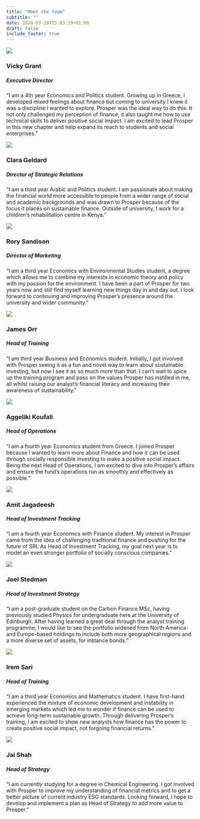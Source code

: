 ```yaml
---
title: "Meet the team"
subtitle: ""
date: 2020-07-28T15:03:29+01:00
draft: false
include_footer: true
---
```


<div class="team-member">
<div class="team-image-container">
<img class="team-image" src="/images/team/vicky-grant.jpeg">
<a href="https://www.linkedin.com/in/vicky-grant-669280195/">
<div class="linkedin-holder">
<i class="linkedin-icon fa fa-linkedin"></i>
</div>
</a>
</div>
<div class="team-info-container">
<h3 class="team-member-name">Vicky Grant</h3>
<h5 class="team-member-position">Executive Director</h5>
<p>"I am a 4th year Economics and Politics student. Growing up in Greece, I developed mixed feelings about finance but coming to university I knew it was a discipline I wanted to explore. Prosper was the ideal way to do this. It not only challenged my perception of finance, it also taught me how to use technical skills to deliver positive social impact. I am excited to lead Prosper in this new chapter and help expand its reach to students and social enterprises.”</p>
</div>
</div>

<div class="team-member">
<div class="team-image-container">
<img class="team-image" src="/images/team/clara-geldard.jpg">
<a href="https://www.linkedin.com/in/clara-geldard/">
<div class="linkedin-holder">
<i class="linkedin-icon fa fa-linkedin"></i>
</div>
</a>
</div>
<div class="team-info-container">
<h3 class="team-member-name">Clara Geldard</h3>
<h5 class="team-member-position">Director of Strategic Relations</h5>
<p>"I am a third year Arabic and Politics student. I am passionate about making the financial world more accessible to people from a wider range of social and academic backgrounds and was drawn to Prosper because of the focus it places on sustainable finance. Outside of university, I work for a children’s rehabilitation centre in Kenya.”</p>
</div>
</div>

<div class="team-member">
<div class="team-image-container">
<img class="team-image" src="/images/team/rory-sandison.jpg">
<a href="https://www.linkedin.com/in/rory-sandison-b46941190/">
<div class="linkedin-holder">
<i class="linkedin-icon fa fa-linkedin"></i>
</div>
</a>
</div>
<div class="team-info-container">
<h3 class="team-member-name">Rory Sandison</h3>
<h5 class="team-member-position">Director of Marketing</h5>
<p>“I am a third year Economics with Environmental Studies student, a degree which allows me to combine my interests in economic theory and policy with my passion for the environment. I have been a part of Prosper for two years now and still find myself learning new things day in and day out. I look forward to continuing and improving Prosper’s presence around the university and wider community.”</p>
</div>
</div>

<div class="team-member">
<div class="team-image-container">
<img class="team-image" src="/images/team/james-orr.png">
<a href="https://www.linkedin.com/in/james-orr-94a553150/">
<div class="linkedin-holder">
<i class="linkedin-icon fa fa-linkedin"></i>
</div>
</a>
</div>
<div class="team-info-container">
<h3 class="team-member-name">James Orr</h3>
<h5 class="team-member-position">Head of Training</h5>
<p>“I am third year Business and Economics student. Initially, I got involved with Prosper seeing it as a fun and novel way to learn about sustainable investing, but now I see it as so much more than that. I can't wait to spice up the training program and pass on the values Prosper has instilled in me, all whilst raising our analyst’s financial literacy and increasing their awareness of sustainability."</p>
</div>
</div>

<div class="team-member">
<div class="team-image-container">
<img class="team-image" src="/images/team/aggeliki-koufali.jpg">
<a href="https://www.linkedin.com/in/angeliki-koufali-240a0b171/">
<div class="linkedin-holder">
<i class="linkedin-icon fa fa-linkedin"></i>
</div>
</a>
</div>
<div class="team-info-container">
<h3 class="team-member-name">Aggeliki Koufali</h3>
<h5 class="team-member-position">Head of Operations</h5>
<p>“I am a fourth year Economics student from Greece. I joined Prosper because I wanted to learn more about Finance and how it can be used through socially responsible investing to make a positive social impact. Being the next Head of Operations, I am excited to dive into Prosper’s affairs and ensure the fund’s operations run as smoothly and effectively as possible.”</p>
</div>
</div>

<div class="team-member">
<div class="team-image-container">
<img class="team-image" src="/images/team/amit-jagadeesh.png">
<a href="https://www.linkedin.com/in/amit-jagadeesh-b74948184/">
<div class="linkedin-holder">
<i class="linkedin-icon fa fa-linkedin"></i>
</div>
</a>
</div>
<div class="team-info-container">
<h3 class="team-member-name">Amit Jagadeesh</h3>
<h5 class="team-member-position">Head of Investment Tracking</h5>
<p>“I am a fourth year Economics with Finance student. My interest in Prosper came from the idea of challenging traditional finance and pushing for the future of SRI. As Head of Investment Tracking, my goal next year is to model an even stronger portfolio of socially conscious companies.”</p>
</div>
</div>

<div class="team-member">
<div class="team-image-container">
<img class="team-image" src="/images/team/joel-stedman.jpg">
<a href="https://www.linkedin.com/in/joel-stedman-8b346115b/">
<div class="linkedin-holder">
<i class="linkedin-icon fa fa-linkedin"></i>
</div>
</a>
</div>
<div class="team-info-container">
<h3 class="team-member-name">Joel Stedman</h3>
<h5 class="team-member-position">Head of Investment Strategy</h5>
<p>“I am a post-graduate student on the Carbon Finance MSc, having previously studied Physics for undergraduate here at the University of Edinburgh. After having learned a great deal through the analyst training programme, I would like to see the portfolio widened from North America- and Europe-based holdings to include both more geographical regions and a more diverse set of assets, for instance bonds.”</p>
</div>
</div>

<div class="team-member">
<div class="team-image-container">
<img class="team-image" src="/images/team/irem-sari.jpg">
<a href="/">
<div class="linkedin-holder">
<i class="linkedin-icon fa fa-linkedin"></i>
</div>
</a>
</div>
<div class="team-info-container">
<h3 class="team-member-name">Irem Sari</h3>
<h5 class="team-member-position">Head of Training</h5>
<p>“I am a third year Economics and Mathematics student. I have first-hand experienced the mixture of economic development and instability in emerging markets which led me to wonder if finance can be used to achieve long-term sustainable growth. Through delivering Prosper’s training, I am excited to show new analysts how finance has the power to create positive social impact, not forgoing financial returns.”</p>
</div>
</div>

<div class="team-member">
<div class="team-image-container">
<img class="team-image" src="/images/team/jai-shah.png">
<a href="https://www.linkedin.com/in/jai-shah-a2b494161/">
<div class="linkedin-holder">
<i class="linkedin-icon fa fa-linkedin"></i>
</div>
</a>
</div>
<div class="team-info-container">
<h3 class="team-member-name">Jai Shah</h3>
<h5 class="team-member-position">Head of Strategy</h5>
<p>“I am currently studying for a degree in Chemical Engineering. I got involved with Prosper to improve my understanding of financial metrics and to get a better picture of current industry ESG standards. Looking forward, I hope to develop and implement a plan as Head of Strategy to add more value to Prosper.”</p>
</div>
</div>
